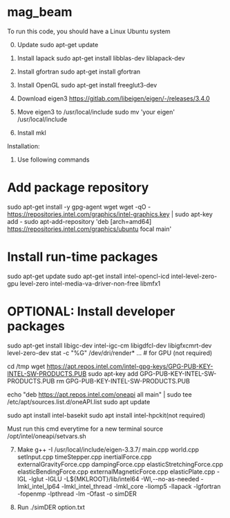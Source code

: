# mag_beam

To run this code, you should have a Linux Ubuntu system

0. Update
sudo apt-get update

1. Install lapack
sudo apt-get install libblas-dev liblapack-dev

2. Install gfortran
sudo apt-get install gfortran

3. Install OpenGL
sudo apt-get install freeglut3-dev

4. Download eigen3
https://gitlab.com/libeigen/eigen/-/releases/3.4.0

5. Move eigen3 to /usr/local/include
sudo mv 'your eigen' /usr/local/include

6. Install mkl

Installation:
1. Use following commands
# Add package repository
sudo apt-get install -y gpg-agent wget
wget -qO - https://repositories.intel.com/graphics/intel-graphics.key | sudo apt-key add -
sudo apt-add-repository 'deb [arch=amd64] https://repositories.intel.com/graphics/ubuntu focal main'

# Install run-time packages
sudo apt-get update
sudo apt-get install intel-opencl-icd intel-level-zero-gpu level-zero intel-media-va-driver-non-free libmfx1

# OPTIONAL: Install developer packages
sudo apt-get install libigc-dev intel-igc-cm libigdfcl-dev libigfxcmrt-dev level-zero-dev
stat -c "%G" /dev/dri/render*
... # for GPU (not required)

cd /tmp
wget https://apt.repos.intel.com/intel-gpg-keys/GPG-PUB-KEY-INTEL-SW-PRODUCTS.PUB
sudo apt-key add GPG-PUB-KEY-INTEL-SW-PRODUCTS.PUB
rm GPG-PUB-KEY-INTEL-SW-PRODUCTS.PUB

echo "deb https://apt.repos.intel.com/oneapi all main" | sudo tee /etc/apt/sources.list.d/oneAPI.list
sudo apt update

sudo apt install intel-basekit
sudo apt install intel-hpckit(not required)

Must run this cmd everytime for a new terminal
source /opt/intel/oneapi/setvars.sh


7. Make
g++ -I /usr/local/include/eigen-3.3.7/ main.cpp world.cpp setInput.cpp timeStepper.cpp inertialForce.cpp externalGravityForce.cpp dampingForce.cpp elasticStretchingForce.cpp elasticBendingForce.cpp externalMagneticForce.cpp elasticPlate.cpp -lGL -lglut -lGLU -L${MKLROOT}/lib/intel64 -Wl,--no-as-needed -lmkl_intel_lp64 -lmkl_intel_thread -lmkl_core -liomp5 -llapack -lgfortran -fopenmp -lpthread -lm -Ofast -o simDER

8. Run 
./simDER option.txt

